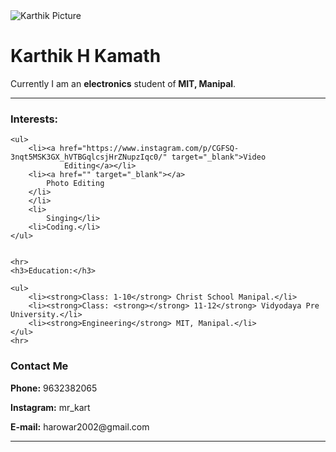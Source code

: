 <!DOCTYPE html>
<html lang="en">

<head>
    <meta charset="UTF-8">
    <meta name="viewport" content="width=device-width, initial-scale=1.0">
    <title>Karthik's personal website.</title>
</head>

<body>
    <img src="Karthik.png"
        alt="Karthik Picture">
    <h1>Karthik H Kamath</h1>
    <p> Currently I am an <strong>electronics</strong> student of<strong> MIT, Manipal</strong>. </p>
    <hr>
    <h3>Interests:</h3>
    
    <ul> 
        <li><a href="https://www.instagram.com/p/CGFSQ-3nqt5MSK3GX_hVTBGqlcsjHrZNupzIqc0/" target="_blank">Video
                Editing</a></li>
        <li><a href="" target="_blank"></a>
            Photo Editing
        </li>
        </li>
        <li>
            Singing</li>
        <li>Coding.</li>
    </ul>
   

    <hr>
    <h3>Education:</h3>

    <ul>
        <li><strong>Class: 1-10</strong> Christ School Manipal.</li>
        <li><strong>Class: <strong></strong> 11-12</strong> Vidyodaya Pre University.</li>
        <li><strong>Engineering</strong> MIT, Manipal.</li>
    </ul>
    <hr>
<h3>Contact Me</h3>
<p><strong>Phone:</strong> 9632382065</p>
<p><strong>Instagram:</strong> mr_kart </p>
<p><strong>E-mail:</strong> harowar2002@gmail.com</p>
<hr>


</body>

</html>

